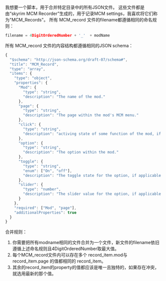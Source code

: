 
我想要一个脚本，用于合并特定目录中的所有JSON文件。
这些文件都是由“skyrim MCM Recorder”生成的，用于记录MCM settings，我喜欢将它们称为"MCM_Records"。
所有 MCM_record 文件的filename都遵循相同的命名规则：
```javascript
filename = 4DigitOrderedNumber + '_'  + modName
```
所有 MCM_record 文件的内容结构都遵循相同的JSON schema：
```javascript
{
  "$schema": "http://json-schema.org/draft-07/schema#",
  "title": "MCM_Record",
  "type": "array",
  "items": {
    "type": "object",
    "properties": {
      "Mod": {
        "type": "string",
        "description": "The name of the mod."
      },
      "page": {
        "type": "string",
        "description": "The page within the mod's MCM menu."
      },
      "click": {
        "type": "string",
        "description": "activing state of some function of the mod, if applicable."
      },
      "option": {
        "type": "string",
        "description": "The option within the mod."
      },
      "toggle": {
        "type": "string",
        "enum": ["On", "off"],
        "description": "The toggle state for the option, if applicable."
      },
      "slider": {
        "type": "number",
        "description": "The slider value for the option, if applicable."
      }
    },
    "required": ["Mod", "page"],
    "additionalProperties": true
  }
}
```

合并规则：
1. 你需要把所有modname相同的文件合并为一个文件，新文件的filename依旧遵循上述命名规则且4DigitOrderedNumber取最大值。
2. 每个MCM_record文件内可以存在多个 record_item.mod与record_item.page 的值都相同的 record_item。
3. 其余的record_item的property的值都应该是唯一且独特的，如果存在冲突，就选用最新的那个值。
